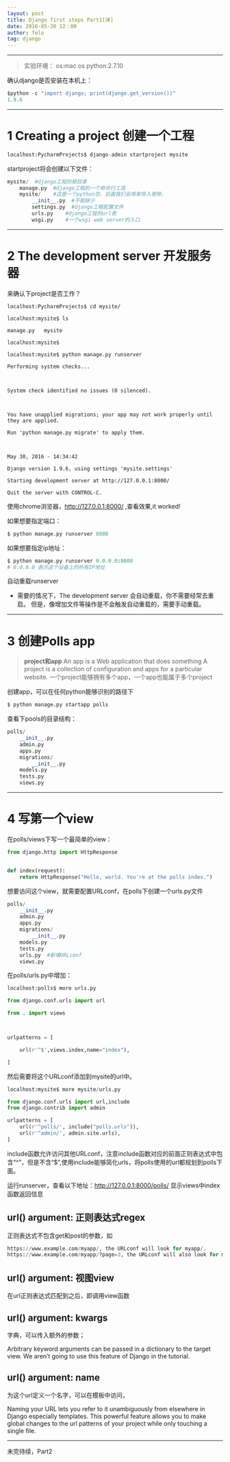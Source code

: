 ```yaml
---
layout: post
title: Django first steps Part1[译]
date: 2016-05-30 12：00
author: felo
tag: django
---
```






---

> 实验环境：
   os:mac os
   python:2.7.10



确认django是否安装在本机上：

```python
$python -c "import django; print(django.get_version())"
1.9.6
```

---

# 1 Creating a project 创建一个工程



```python
localhost:PycharmProjects$ django-admin startproject mysite
```

startproject将会创建以下文件：

```python
mysite/  #django工程的根目录
    manage.py  #django工程的一个命令行工具
    mysite/    #这是一个python包，后面我们会用来导入使用，
        __init__.py  #不能缺少
        settings.py  #django工程配置文件
        urls.py    #django工程的url表
        wsgi.py    #一个wsgi web server的入口
```



---

# 2 The development server 开发服务器

来确认下project是否工作？

```
localhost:PycharmProjects$ cd mysite/

localhost:mysite$ ls

manage.py	mysite

localhost:mysite$

localhost:mysite$ python manage.py runserver

Performing system checks...



System check identified no issues (0 silenced).



You have unapplied migrations; your app may not work properly until they are applied.

Run 'python manage.py migrate' to apply them.



May 30, 2016 - 14:34:42

Django version 1.9.6, using settings 'mysite.settings'

Starting development server at http://127.0.0.1:8000/

Quit the server with CONTROL-C.
```

使用chrome浏览器，http://127.0.0.1:8000/ ,查看效果,it worked!


如果想要指定端口：

```python
$ python manage.py runserver 8080
```

如果想要指定ip地址：

```python
$ python manage.py runserver 0.0.0.0:8000
# 0.0.0.0 表示这个设备上的所有IP地址
```



自动重载runserver

 - 需要的情况下，The development server 会自动重载，你不需要经常去重启。 但是，像增加文件等操作是不会触发自动重载的，需要手动重载。



---

# 3 创建Polls app

>**project和app**
An app is a Web application that does something
A project is a collection of configuration and apps for a particular website.
一个project能够拥有多个app，一个app也能属于多个project





创建app，可以在任何python能够识别的路径下

```python
$ python manage.py startapp polls
```

查看下pools的目录结构：

```python
polls/
    __init__.py
    admin.py
    apps.py
    migrations/
        __init__.py
    models.py
    tests.py
    views.py
```



---

# 4 写第一个view

在polls/views下写一个最简单的view：

```python
from django.http import HttpResponse


def index(request):
    return HttpResponse("Hello, world. You're at the polls index.")
```

想要访问这个view，就需要配置URLconf，在polls下创建一个urls.py文件

```python
polls/
    __init__.py
    admin.py
    apps.py
    migrations/
        __init__.py
    models.py
    tests.py
    urls.py  #新增URLconf
    views.py
```

在polls/urls.py中增加：

```python
localhost:polls$ more urls.py

from django.conf.urls import url

from . import views



urlpatterns = [

    url(r'^$',views.index,name="index"),

]

```

然后需要将这个URLconf添加到mysite的url中。

```python
localhost:mysite$ more mysite/urls.py

from django.conf.urls import url,include
from django.contrib import admin

urlpatterns = [
    url(r'^polls/', include("polls.urls")),
    url(r'^admin/', admin.site.urls),
]
```

include函数允许访问其他URLconf，注意include函数对应的前面正则表达式中包含“^”，但是不含“$”,使用include能够简化urls，将polls使用的url都规划到polls下面。



运行runserver，查看以下地址：http://127.0.0.1:8000/polls/ 显示views中index函数返回信息




## url() argument: 正则表达式regex

正则表达式不包含get和post的参数，如

```python
https://www.example.com/myapp/, the URLconf will look for myapp/.
https://www.example.com/myapp/?page=3, the URLconf will also look for myapp/.
```



## url() argument: 视图view



在url正则表达式匹配到之后，即调用view函数



## url() argument: kwargs

字典，可以传入额外的参数；

Arbitrary keyword arguments can be passed in a dictionary to the target view. We aren’t going to use this feature of Django in the tutorial.

## url() argument: name

为这个url定义一个名字，可以在模板中访问，

Naming your URL lets you refer to it unambiguously from elsewhere in Django especially templates. This powerful feature allows you to make global changes to the url patterns of your project while only touching a single file.



---

未完待续，Part2

